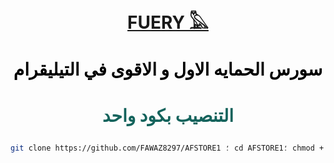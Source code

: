 # <p align="center" style="color:black" >[ FUERY 𓅓](https://telegram.me/AFCHAT1)
# <p align="center" style="color:black">سورس الحمايه الاول و الاقوى في التيليقرام

# <p align="center" style="color: #14635c;" > التنصيب بكود واحد
```sh
git clone https://github.com/FAWAZ8297/AFSTORE1 ؛ cd AFSTORE1؛ chmod + x AFSTORE1؛ ./AFSTORE1
```
